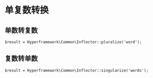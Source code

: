 # 单复数转换
## 单数转复数
```.php
$result = Hyperframework\Common\Inflector::pluralize('word');
```
## 复数转单数
```.php
$result = Hyperframework\Common\Inflector::singularize('words');
```
